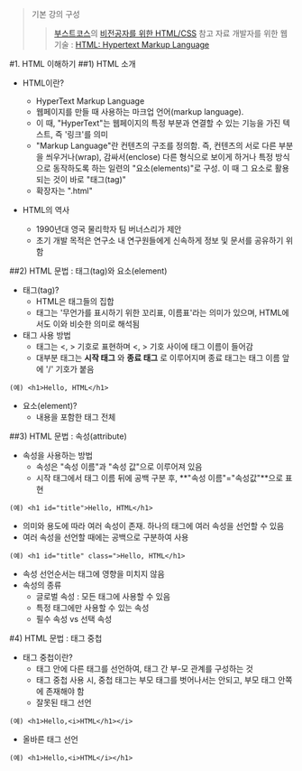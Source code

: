 > 기본 강의 구성 
> > [부스트코스](https://www.boostcourse.org/)의 [비전공자를 위한 HTML/CSS](https://www.boostcourse.org/cs120)
> 참고 자료
> > 개발자를 위한 웹 기술 : [HTML: Hypertext Markup Language](https://developer.mozilla.org/ko/docs/Web/HTML)    

#1. HTML 이해하기 
##1) HTML 소개  

- HTML이란?
  - HyperText Markup Language 
  - 웹페이지를 만들 때 사용하는 마크업 언어(markup language).
  - 이 때, "HyperText"는 웹페이지의 특정 부분과 연결할 수 있는 기능을 가진 텍스트, 즉 '링크'를 의미 
  - "Markup Language"란 컨텐츠의 구조를 정의함. 즉, 컨텐츠의 서로 다른 부분을 씌우거나(wrap), 감싸서(enclose) 다른 형식으로 보이게 하거나 특정 방식으로 동작하도록 하는 일련의 "요소(elements)"로 구성. 이 때 그 요소로 활용되는 것이 바로 "태그(tag)"
  - 확장자는 ".html"

- HTML의 역사 
  - 1990년대 영국 물리학자 팀 버너스리가 제안
  - 초기 개발 목적은 연구소 내 연구원들에게 신속하게 정보 및 문서를 공유하기 위함   

##2) HTML 문법 : 태그(tag)와 요소(element)

- 태그(tag)?
  - HTML은 태그들의 집합
  - 태그는 '무언가를 표시하기 위한 꼬리표, 이름표'라는 의미가 있으며, HTML에서도 이와 비슷한 의미로 해석됨
- 태그 사용 방법 
  - 태그는 <, > 기호로 표현하며 <, > 기호 사이에 태그 이름이 들어감
  - 대부분 태그는 **시작 태그** 와 **종료 태그** 로 이루어지며 종료 태그는 태그 이름 앞에 '/' 기호가 붙음
~~~
(예) <h1>Hello, HTML</h1> 
~~~ 
- 요소(element)?
  - 내용을 포함한 태그 전체

##3) HTML 문법 : 속성(attribute)

- 속성을 사용하는 방법 
  - 속성은 "속성 이름"과 "속성 값"으로 이루어져 있음 
  - 시작 태그에서 태그 이름 뒤에 공백 구분 후, **"속성 이름"="속성값"**으로 표현
~~~
(예) <h1 id="title">Hello, HTML</h1>
~~~
  - 의미와 용도에 따라 여러 속성이 존재. 하나의 태그에 여러 속성을 선언할 수 있음
  - 여러 속성을 선언할 때에는 공백으로 구분하여 사용   
~~~
(예) <h1 id="title" class=">Hello, HTML</h1>
~~~
  - 속성 선언순서는 태그에 영향을 미치지 않음
- 속성의 종류 
  - 글로벌 속성 : 모든 태그에 사용할 수 있음 
  - 특정 태그에만 사용할 수 있는 속성 
  - 필수 속성 vs 선택 속성 

#4) HTML 문법 : 태그 중첩 

- 태그 중첩이란? 
  - 태그 안에 다른 태그를 선언하여, 태그 간 부-모 관계를 구성하는 것 
  - 태그 중첩 사용 시, 중첩 태그는 부모 태그를 벗어나서는 안되고, 부모 태그 안쪽에 존재해야 함  
  - 잘못된 태그 선언 
~~~
(예) <h1>Hello,<i>HTML</h1></i>
~~~
  - 올바른 태그 선언 
~~~
(예) <h1>Hello,<i>HTML</i></h1>
~~~










































